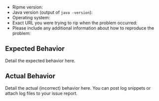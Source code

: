 <!--
If this is a bug, please fill out the information below.
Please include any additional information that would help us fix the bug.
If this is a feature request or other type of issue, provide whatever information you feel is appropriate.
-->

* Ripme version:
* Java version (output of `java -version`):
* Operating system:
* Exact URL you were trying to rip when the problem occurred:
* Please include any additional information about how to reproduce the problem:

## Expected Behavior

Detail the expected behavior here.

## Actual Behavior

Detail the actual (incorrect) behavior here. You can post log snippets or attach log files to your issue report.
